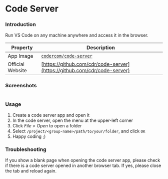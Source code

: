 # Code Server

### Introduction

Run VS Code on any machine anywhere and access it in the browser.

| Property         | Description                                                              |
| ---------------- | ------------------------------------------------------------------------ |
| App Image        | [`codercom/code-server`](https://hub.docker.com/r/codercom/code-server)  |
| Official Website | [https://github.com/cdr/code-server](https://github.com/cdr/code-server) |

### Screenshots

<figure><img src="../../../../.gitbook/assets/primehub-app-builtin-code-server.png" alt=""><figcaption></figcaption></figure>

### Usage

1. Create a code server app and open it
2. In the code server, open the menu at the upper-left corner
3. Click _File > Open_ to open a folder
4. Select `/project/<group-name>/path/to/your/folder`, and click `OK`
5. Happy coding ;)

### Troubleshooting

If you show a blank page when opening the code server app, please check if there is a code server opened in another browser tab. If yes, please close the tab and reload again.
